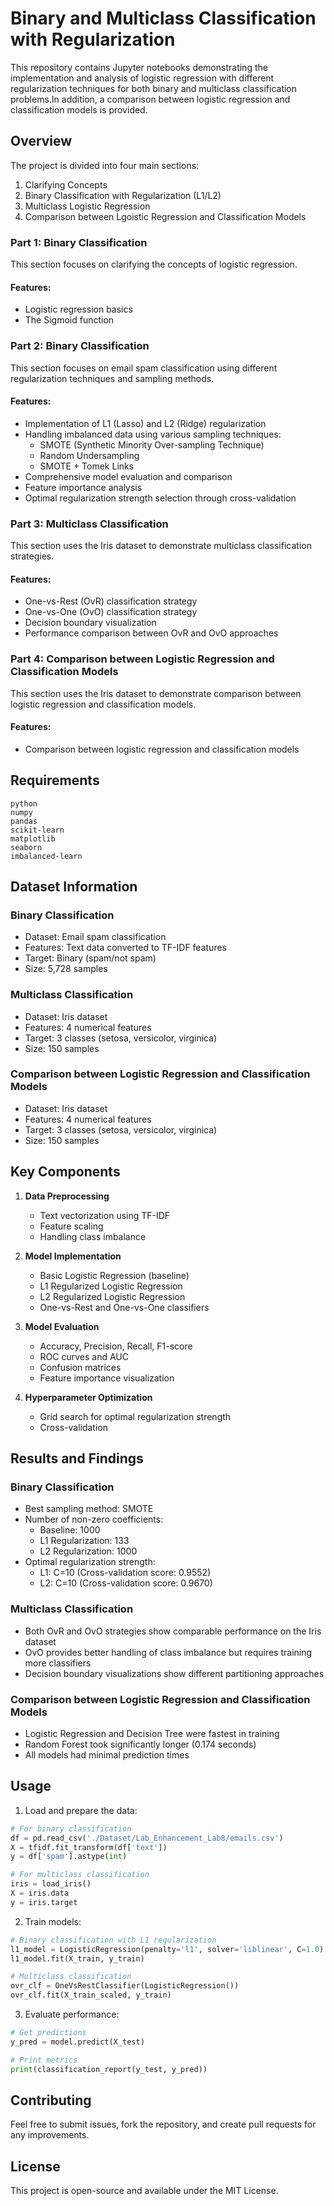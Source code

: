 # Binary and Multiclass Classification with Regularization

This repository contains Jupyter notebooks demonstrating the implementation and analysis of logistic regression with different regularization techniques for both binary and multiclass classification problems.In addition, a comparison between logistic regression and classification models is provided.

## Overview

The project is divided into four main sections:

1. Clarifying Concepts 
2. Binary Classification with Regularization (L1/L2)
3. Multiclass Logistic Regression
4. Comparison between Lgoistic Regression and Classification Models

### Part 1: Binary Classification

This section focuses on clarifying the concepts of logistic regression.

#### Features:
- Logistic regression basics
- The Sigmoid function


### Part 2: Binary Classification

This section focuses on email spam classification using different regularization techniques and sampling methods.

#### Features:
- Implementation of L1 (Lasso) and L2 (Ridge) regularization
- Handling imbalanced data using various sampling techniques:
  - SMOTE (Synthetic Minority Over-sampling Technique)
  - Random Undersampling
  - SMOTE + Tomek Links
- Comprehensive model evaluation and comparison
- Feature importance analysis
- Optimal regularization strength selection through cross-validation

### Part 3: Multiclass Classification

This section uses the Iris dataset to demonstrate multiclass classification strategies.

#### Features:
- One-vs-Rest (OvR) classification strategy
- One-vs-One (OvO) classification strategy
- Decision boundary visualization
- Performance comparison between OvR and OvO approaches

### Part 4: Comparison between Logistic Regression and Classification Models

This section uses the Iris dataset to demonstrate comparison between logistic regression and classification models.

#### Features:
- Comparison between logistic regression and classification models

## Requirements

```
python
numpy
pandas
scikit-learn
matplotlib
seaborn
imbalanced-learn

```

## Dataset Information

### Binary Classification
- Dataset: Email spam classification
- Features: Text data converted to TF-IDF features
- Target: Binary (spam/not spam)
- Size: 5,728 samples

### Multiclass Classification
- Dataset: Iris dataset
- Features: 4 numerical features
- Target: 3 classes (setosa, versicolor, virginica)
- Size: 150 samples

### Comparison between Logistic Regression and Classification Models
- Dataset: Iris dataset
- Features: 4 numerical features
- Target: 3 classes (setosa, versicolor, virginica)
- Size: 150 samples

## Key Components

1. **Data Preprocessing**
   - Text vectorization using TF-IDF
   - Feature scaling
   - Handling class imbalance

2. **Model Implementation**
   - Basic Logistic Regression (baseline)
   - L1 Regularized Logistic Regression
   - L2 Regularized Logistic Regression
   - One-vs-Rest and One-vs-One classifiers

3. **Model Evaluation**
   - Accuracy, Precision, Recall, F1-score
   - ROC curves and AUC
   - Confusion matrices
   - Feature importance visualization

4. **Hyperparameter Optimization**
   - Grid search for optimal regularization strength
   - Cross-validation

## Results and Findings

### Binary Classification
- Best sampling method: SMOTE
- Number of non-zero coefficients:
  - Baseline: 1000
  - L1 Regularization: 133
  - L2 Regularization: 1000
- Optimal regularization strength:
  - L1: C=10 (Cross-validation score: 0.9552)
  - L2: C=10 (Cross-validation score: 0.9670)

### Multiclass Classification
- Both OvR and OvO strategies show comparable performance on the Iris dataset
- OvO provides better handling of class imbalance but requires training more classifiers
- Decision boundary visualizations show different partitioning approaches

### Comparison between Logistic Regression and Classification Models
- Logistic Regression and Decision Tree were fastest in training
- Random Forest took significantly longer (0.174 seconds)
- All models had minimal prediction times

## Usage

1. Load and prepare the data:
```python
# For binary classification
df = pd.read_csv('./Dataset/Lab_Enhancement_Lab8/emails.csv')
X = tfidf.fit_transform(df['text'])
y = df['spam'].astype(int)

# For multiclass classification
iris = load_iris()
X = iris.data
y = iris.target
```

2. Train models:
```python
# Binary classification with L1 regularization
l1_model = LogisticRegression(penalty='l1', solver='liblinear', C=1.0)
l1_model.fit(X_train, y_train)

# Multiclass classification
ovr_clf = OneVsRestClassifier(LogisticRegression())
ovr_clf.fit(X_train_scaled, y_train)
```

3. Evaluate performance:
```python
# Get predictions
y_pred = model.predict(X_test)

# Print metrics
print(classification_report(y_test, y_pred))
```

## Contributing

Feel free to submit issues, fork the repository, and create pull requests for any improvements.

## License

This project is open-source and available under the MIT License.